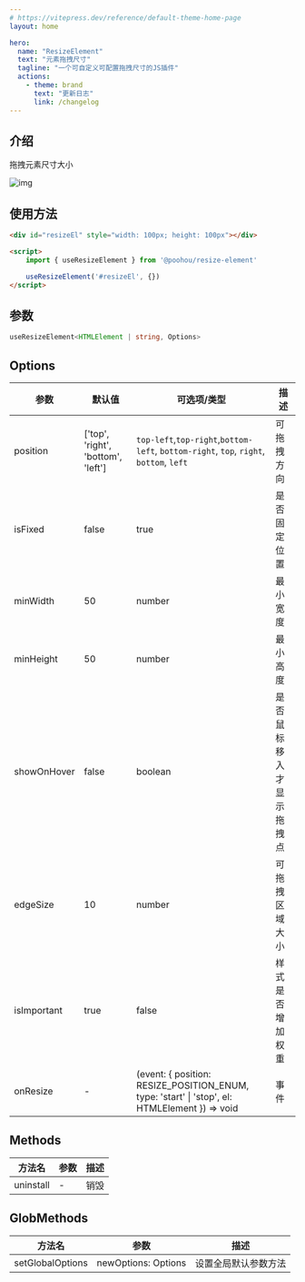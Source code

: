```yaml
---
# https://vitepress.dev/reference/default-theme-home-page
layout: home

hero:
  name: "ResizeElement"
  text: "元素拖拽尺寸"
  tagline: "一个可自定义可配置拖拽尺寸的JS插件"
  actions:
    - theme: brand
      text: "更新日志"
      link: /changelog
---
```



## 介绍
拖拽元素尺寸大小

![img](https://txt-01.oss-cn-chengdu.aliyuncs.com/typora/lyra/resize-element.gif)


## 使用方法
```html
<div id="resizeEl" style="width: 100px; height: 100px"></div>

<script>
    import { useResizeElement } from '@poohou/resize-element'

    useResizeElement('#resizeEl', {})
</script>
```
## 参数
```typescript
useResizeElement<HTMLElement | string, Options>
```

## Options

|  参数 | 默认值                                | 可选项/类型                                                                                        | 描述       |
|---|------------------------------------|-----------------------------------------------------------------------------------------------|----------|
|  position | ['top', 'right', 'bottom', 'left'] | `top-left`,`top-right`,`bottom-left`, `bottom-right`, `top`, `right`, `bottom`, `left`        | 可拖拽方向    |
|  isFixed | false                              | true                                                                                          | 是否固定位置   |
|  minWidth | 50                                 | number                                                                                        | 最小宽度     |
|  minHeight | 50                                 | number                                                                                        | 最小高度     |
|  showOnHover | false                              | boolean                                                                                        | 是否鼠标移入才显示拖拽点     |
|  edgeSize | 10                                 | number                                                                                        | 可拖拽区域大小  |
|  isImportant | true                               | false                                                                                         | 样式是否增加权重 |
|  onResize | -                                  | (event: { position: RESIZE_POSITION_ENUM, type: 'start' \| 'stop', el: HTMLElement }) => void | 事件       |


## Methods

| 方法名 | 参数 | 描述   |
|-----|----|------|
|   uninstall  | -  | 销毁 |


## GlobMethods

| 方法名 | 参数           | 描述         |
|-----|--------------|------------|
|   setGlobalOptions  | newOptions: Options | 设置全局默认参数方法 |
